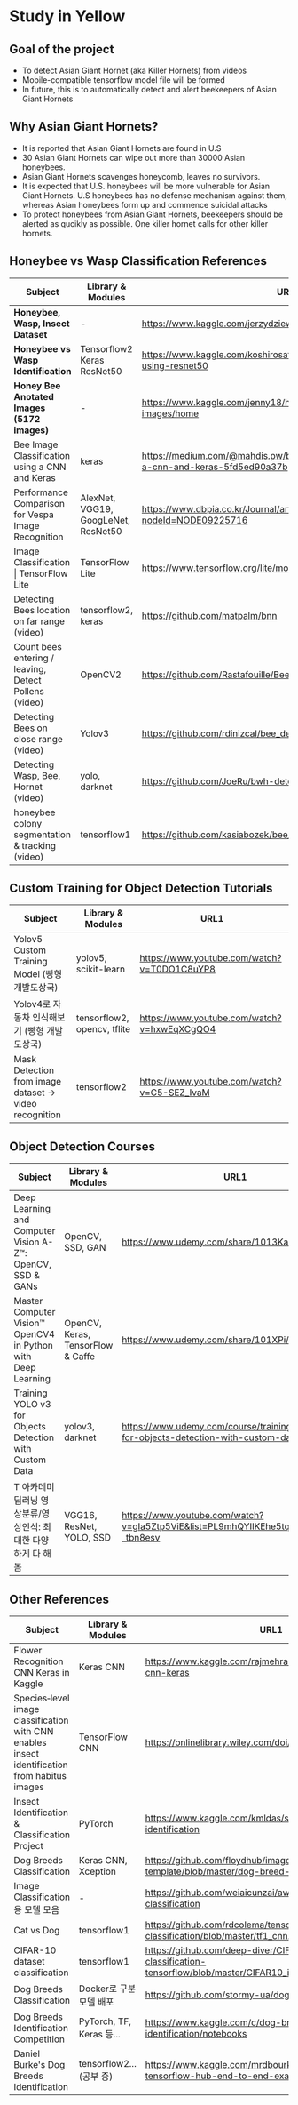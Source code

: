 # Study in Yellow

## Goal of the project

* To detect Asian Giant Hornet (aka Killer Hornets) from videos
* Mobile-compatible tensorflow model file will be formed
* In future, this is to automatically detect and alert beekeepers of Asian Giant Hornets

## Why Asian Giant Hornets?

* It is reported that Asian Giant Hornets are found in U.S 
* 30 Asian Giant Hornets can wipe out more than 30000 Asian honeybees. 
* Asian Giant Hornets scavenges honeycomb, leaves no survivors.
* It is expected that U.S. honeybees will be more vulnerable for Asian Giant Hornets. U.S honeybees has no defense mechanism against them, whereas Asian honeybees form up and commence suicidal attacks
* To protect honeybees from Asian Giant Hornets, beekeepers should be alerted as qucikly as possible. One killer hornet calls for other killer hornets.

## Honeybee vs Wasp Classification References

| Subject                                               | Library & Modules                   | URL1                                                         |
| ----------------------------------------------------- | ----------------------------------- | ------------------------------------------------------------ |
| **Honeybee, Wasp, Insect Dataset**                    | -                                   | https://www.kaggle.com/jerzydziewierz/bee-vs-wasp            |
| **Honeybee vs Wasp Identification**                   | Tensorflow2 Keras ResNet50          | https://www.kaggle.com/koshirosato/bee-or-wasp-base-line-using-resnet50 |
| **Honey Bee Anotated Images (5172 images)**           | -                                   | https://www.kaggle.com/jenny18/honey-bee-annotated-images/home |
| Bee Image Classification using a CNN and Keras        | keras                               | https://medium.com/@mahdis.pw/bee-image-classification-using-a-cnn-and-keras-5fd5ed90a37b |
| Performance Comparison for Vespa Image Recognition    | AlexNet, VGG19, GoogLeNet, ResNet50 | https://www.dbpia.co.kr/Journal/articleDetail?nodeId=NODE09225716 |
| Image Classification \| TensorFlow Lite               | TensorFlow Lite                     | https://www.tensorflow.org/lite/models/image_classification/overview |
| Detecting Bees location on far range (video)          | tensorflow2, keras                  | https://github.com/matpalm/bnn                               |
| Count bees entering / leaving, Detect Pollens (video) | OpenCV2                             | https://github.com/Rastafouille/BeeDetection                 |
| Detecting Bees on close range (video)                 | Yolov3                              | https://github.com/rdinizcal/bee_detection                   |
| Detecting Wasp, Bee, Hornet (video)                   | yolo, darknet                       | https://github.com/JoeRu/bwh-detector                        |
| honeybee colony segmentation & tracking (video)       | tensorflow1                         | https://github.com/kasiabozek/bee_tracking                   |



## Custom Training for Object Detection Tutorials

| Subject                                                | Library & Modules           | URL1                                        |
| ------------------------------------------------------ | --------------------------- | ------------------------------------------- |
| Yolov5 Custom Training Model (빵형 개발도상국)         | yolov5,  scikit-learn       | https://www.youtube.com/watch?v=T0DO1C8uYP8 |
| Yolov4로 자동차 인식해보기 (빵형 개발도상국)           | tensorflow2, opencv, tflite | https://www.youtube.com/watch?v=hxwEqXCgQO4 |
| Mask Detection from image dataset -> video recognition | tensorflow2                 | https://www.youtube.com/watch?v=C5-SEZ_IvaM |



## Object Detection Courses


| Subject                                                      | Library & Modules                 | URL1                                                         |
| ------------------------------------------------------------ | --------------------------------- | ------------------------------------------------------------ |
| Deep Learning and Computer Vision A-Z™: OpenCV, SSD & GANs   | OpenCV, SSD, GAN                  | https://www.udemy.com/share/1013Ka/                          |
| Master Computer Vision™ OpenCV4 in Python with Deep Learning | OpenCV, Keras, TensorFlow & Caffe | https://www.udemy.com/share/101XPi/                          |
| Training YOLO v3 for Objects Detection with Custom Data      | yolov3, darknet                   | https://www.udemy.com/course/training-yolo-v3-for-objects-detection-with-custom-data/ |
| T 아카데미 딥러닝 영상분류/영상인식: 최대한 다양하게 다 해봄 | VGG16, ResNet, YOLO, SSD          | https://www.youtube.com/watch?v=gIa5Ztp5ViE&list=PL9mhQYIlKEhe5tqXV2KAeR0H-_tbn8esv |



## Other References

| Subject                                                      | Library & Modules         | URL1                                                         |
| ------------------------------------------------------------ | ------------------------- | ------------------------------------------------------------ |
| Flower Recognition CNN Keras in Kaggle                       | Keras CNN                 | https://www.kaggle.com/rajmehra03/flower-recognition-cnn-keras |
| Species‐level image classification with CNN enables insect identification from habitus images | TensorFlow CNN            | https://onlinelibrary.wiley.com/doi/full/10.1002/ece3.5921   |
| Insect Identification & Classification Project               | PyTorch                   | https://www.kaggle.com/kmldas/starter-kernel-insect-identification |
| Dog Breeds Classification                                    | Keras CNN, Xception       | https://github.com/floydhub/image-classification-template/blob/master/dog-breed-classification.ipynb |
| Image Classification 용 모델 모음                            | -                         | https://github.com/weiaicunzai/awesome-image-classification  |
| Cat vs Dog                                                   | tensorflow1               | https://github.com/rdcolema/tensorflow-image-classification/blob/master/tf1_cnn.ipynb |
| CIFAR-10 dataset classification                              | tensorflow1               | https://github.com/deep-diver/CIFAR10-img-classification-tensorflow/blob/master/CIFAR10_image_classification.ipynb |
| Dog Breeds Classification                                    | Docker로 구분 모델 배포   | https://github.com/stormy-ua/dog-breeds-classification       |
| Dog Breeds Identification Competition                        | PyTorch, TF, Keras  등... | https://www.kaggle.com/c/dog-breed-identification/notebooks  |
| Daniel Burke's Dog Breeds Identification                     | tensorflow2... (공부 중)  | https://www.kaggle.com/mrdbourke/tensorflow-2-x-tensorflow-hub-end-to-end-example |

